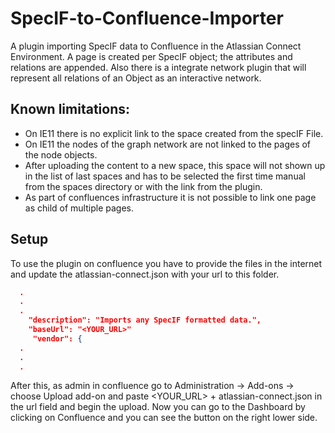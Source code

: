 # SpecIF-to-Confluence-Importer
A plugin importing SpecIF data to Confluence in the Atlassian Connect Environment. A page is created per SpecIF object; the attributes and relations are appended.
Also there is a integrate network plugin that will represent all relations of an Object as an interactive network.
 
## Known limitations: 
 + On IE11 there is no explicit link to the space created from the specIF File. 
 + On IE11 the nodes of the graph network are not linked to the pages of the node objects.
 + After uploading the content to a new space, this space will not shown up in the list of last spaces and has to be selected the first time manual from the spaces directory or with the link from the plugin.
 + As part of confluences infrastructure it is not possible to link one page as child of multiple pages.
 
## Setup

To use the plugin on confluence you have to provide the files in the internet and update the atlassian-connect.json with your url to this folder.

```json
  .
  .
  .
    "description": "Imports any SpecIF formatted data.",
    "baseUrl": "<YOUR_URL>"
     "vendor": {
  .
  .
  .   
```
After this, as admin in confluence go to Administration -> Add-ons -> choose Upload add-on and paste <YOUR_URL> + atlassian-connect.json in the url field and begin the upload. Now you can go to the Dashboard by clicking on Confluence and you can see the button on the right lower side. 
